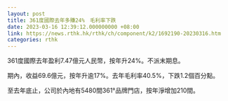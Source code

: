 ```yaml
---
layout: post
title: 361度國際去年多賺24%　毛利率下跌
date: 2023-03-16 12:39:12.000000000 +08:00
link: https://news.rthk.hk/rthk/ch/component/k2/1692190-20230316.htm
categories: rthk
---
```


361度國際去年盈利7.47億元人民幣，按年升24%。不派末期息。

期內，收益69.6億元，按年升逾17%。去年毛利率40.5%，下跌1.2個百分點。

至去年底止，公司於內地有5480間361°品牌門店，按年淨增加210間。

